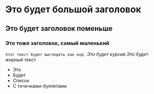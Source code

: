 # Это будет большой заголовок
## Это будет заголовок поменьше
### Это тоже заголовок, самый маленький
``` Этот текст будет выглядеть как код. ```
_Это будет курсив_
*Это будет жирный текст*
- Это
- Будет
- Список
- С точечками-буллетами 